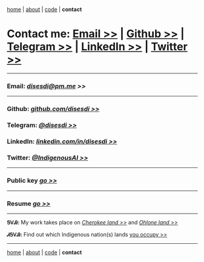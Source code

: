 [home](https://disesdi.github.io/) | [about](https://disesdi.github.io/about.html) | <a href="https://github.com/disesdi/" target="_blank" rel="noopener noreferrer">code</a> | **contact**


# Contact me: <a href="mailto:disesdi@pm.me" target="_blank" rel="noopener noreferrer">Email >></a> | <a href="https://github.com/disesdi/" target="_blank" rel="noopener noreferrer">Github >></a> | <a href="https://t.me/disesdi" target="_blank" rel="noopener noreferrer">Telegram >></a> | <a href="https://www.linkedin.com/in/disesdi/" target="_blank" rel="noopener noreferrer">LinkedIn >></a> | <a href="https://twitter.com/IndigenousAI/" target="_blank" rel="noopener noreferrer">Twitter >></a>


-------

### Email: *<a href="mailto:disesdi@pm.me" target="_blank" rel="noopener noreferrer">disesdi@pm.me >></a>* 

-------

### Github: *<a href="https://github.com/disesdi" target="_blank" rel="noopener noreferrer">github.com/disesdi >> </a>*


### Telegram: *<a href="https://t.me/disesdi" target="_blank" rel="noopener noreferrer">@disesdi >></a>* 


### LinkedIn: *<a href="https://www.linkedin.com/in/disesdi/" target="_blank" rel="noopener noreferrer">linkedin.com/in/disesdi >></a>*


### Twitter: *<a href="https://twitter.com/IndigenousAI/" target="_blank" rel="noopener noreferrer">@IndigenousAI >></a>*

-------

### Public key *<a href="https://disesdi.github.io/key.html" target="_blank" rel="noopener noreferrer">go >></a>*

-------

### Resume *<a href="https://disesdi.github.io/disesdi_susanna_cox_resume.pdf" target="_blank" rel="noopener noreferrer">go >></a>*

-------


**ᎦᏙᎯ:** My work takes place on *<a href="https://ebci.com/" target="_blank" rel="noopener noreferrer">Cherokee land >></a>* and *<a href="https://indigenousengineering.github.io/about/land.html">Ohlone land >></a>*

**ᏗᎦᏙᎯ:** Find out which Indigenous nation(s) lands <a href="https://native-land.ca/" target="_blank" rel="noopener noreferrer">you occupy >> </a>


------- 

[home](https://disesdi.github.io/) | [about](https://disesdi.github.io/about.html) | <a href="https://github.com/disesdi/" target="_blank" rel="noopener noreferrer">code</a> | **contact**
